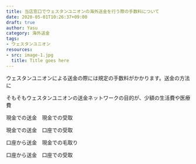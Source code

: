 ```yaml
---
title: 当店窓口でウェスタンユニオンの海外送金を行う際の手数料について
date: 2020-05-01T10:26:37+09:00
draft: true
author: Yasu
category: 海外送金
tags:
- ウェスタンユニオン
resources:
- src: image-1.jpg
  title: Title goes here
---
```

ウェスタンユニオンによる送金の際には規定の手数料がかかります。送金の方法に

そもそもウェスタンユニオンの送金ネットワークの目的が、少額の生活費や医療費

現金での送金　現金での受取

現金での送金　口座での受取

口座から送金　現金での毛取り

口座から送金　口座での受取